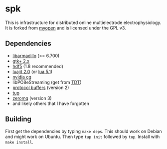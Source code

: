 # spk

This is infrastructure for distributed online multielectrode
electrophysiology. It is forked from [myopen] and is licensed
under the GPL v3.

## Dependencies

* [libarmadillo][arma] (>= 6.700)
* [gtk+ 2.x][gtk]
* [hdf5][h5] (1.8 recommended)
* [luajit 2.0][luajit] (or [lua 5.1][lua])
* [nvidia cg][cg]
* libPO8eStreaming (get from [TDT])
* [protocol buffers][protobuf] (version 2)
* [tup]
* [zeromq][zmq] (version 3)
* and likely others that I have forgotten

## Building

First get the dependencies by typing `make deps`.
This should work on Debian and might work on Ubuntu.
Then type `tup init` followed by `tup`.
Install with `make install`.

[myopen]: http://github.com/tlh24/myopen/
[arma]: http://arma.sourceforge.net/
[cg]: https://developer.nvidia.com/cg-toolkit
[gtk]: http://www.gtk.org/
[h5]: https://www.hdfgroup.org/HDF5/
[lua]: https://www.lua.org/
[luajit]: http://luajit.org/
[protobuf]: https://developers.google.com/protocol-buffers/
[tup]: http://gittup.org/tup/
[TDT]: http://www.tdt.com/
[zmq]: http://zeromq.org/
